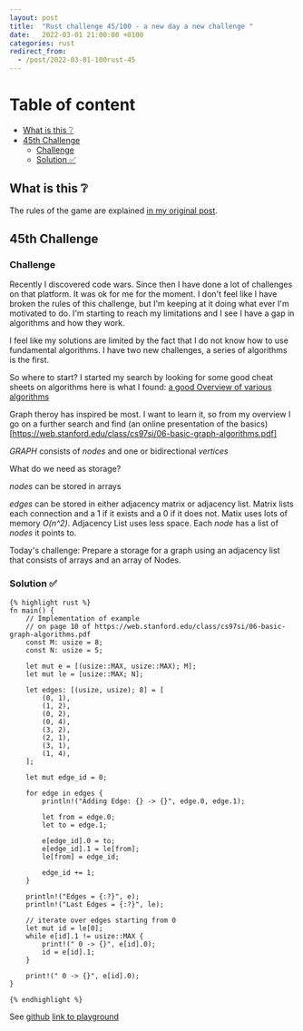 ```yaml
---
layout: post
title:  "Rust challenge 45/100 - a new day a new challenge "
date:   2022-03-01 21:00:00 +0100
categories: rust
redirect_from:
  - /post/2022-03-01-100rust-45
---
```



#  Table of content
<!-- MarkdownTOC autolink="true" -->

- [What is this :grey_question:](#what-is-this-grey_question)
- [45th Challenge](#45th-challenge)
	- [Challenge](#challenge)
	- [Solution :white_check_mark:](#solution-white_check_mark)

<!-- /MarkdownTOC -->

## What is this :grey_question: 

The rules of the game are explained [in my original post](https://maebli.github.io/rust/2021/10/18/100rust.html). 

## 45th Challenge
### Challenge

Recently I discovered code wars. Since then I have done a lot of challenges on that platform. It was ok for me for the moment. 
I don't feel like I have broken the rules of this challenge, but I'm keeping at it doing what ever I'm motivated to do. I'm starting
to reach my limitations and I see I have a gap in algorithms and how they work.  

I feel like my solutions are limited by the fact that I do not know how to use fundamental algorithms. I have two new challenges, a series
of algorithms is the first.

So where to start? I started my search by looking for some good cheat sheets on algorithms here is what I found: [a good Overview of various algorithms](https://algs4.cs.princeton.edu/cheatsheet/)

Graph theroy has inspired be most. I want to learn it, so from my overview I go on a further search and find (an online presentation of the basics)[https://web.stanford.edu/class/cs97si/06-basic-graph-algorithms.pdf]


*GRAPH* consists of *nodes* and one or bidirectional *vertices*

What do we need as storage?

*nodes* can be stored in arrays

*edges* can be stored in either adjacency matrix or adjacency list. Matrix lists each connection and a 1 if it exists and a 0 if it does not. Matix uses lots of memory *O(n^2)*. Adjacency List uses less space. Each *node* has a list of *nodes* it points to.

Today's challenge: Prepare a storage for a graph using an adjacency list that consists of arrays and an array of Nodes. 

### Solution :white_check_mark:

	{% highlight rust %}
	fn main() {
	    // Implementation of example
	    // on page 10 of https://web.stanford.edu/class/cs97si/06-basic-graph-algorithms.pdf
	    const M: usize = 8;
	    const N: usize = 5;

	    let mut e = [(usize::MAX, usize::MAX); M];
	    let mut le = [usize::MAX; N];

	    let edges: [(usize, usize); 8] = [
	        (0, 1),
	        (1, 2),
	        (0, 2),
	        (0, 4),
	        (3, 2),
	        (2, 1),
	        (3, 1),
	        (1, 4),
	    ];

	    let mut edge_id = 0;

	    for edge in edges {
	        println!("Adding Edge: {} -> {}", edge.0, edge.1);

	        let from = edge.0;
	        let to = edge.1;

	        e[edge_id].0 = to;
	        e[edge_id].1 = le[from];
	        le[from] = edge_id;

	        edge_id += 1;
	    }

	    println!("Edges = {:?}", e);
	    println!("Last Edges = {:?}", le);

	    // iterate over edges starting from 0
	    let mut id = le[0];
	    while e[id].1 != usize::MAX {
	        print!(" 0 -> {}", e[id].0);
	        id = e[id].1;
	    }

    	print!(" 0 -> {}", e[id].0);
	}

	{% endhighlight %}

See [github](https://github.com/maebli/100rustsnippets/tree/master/graph-storage) [link to playground](https://play.rust-lang.org/?version=stable&mode=debug&edition=2021&gist=804a03902fed26a06e59267654c7a316) 

